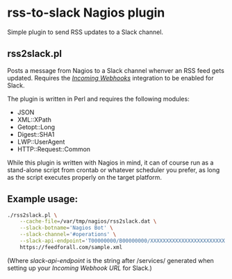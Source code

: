 rss-to-slack Nagios plugin
==========================

Simple plugin to send RSS updates to a Slack channel.

rss2slack.pl
------------

Posts a message from Nagios to a Slack channel whenver
an RSS feed gets updated. Requires the [*Incoming
Webhooks*](https://api.slack.com/incoming-webhooks)
 integration to be enabled for Slack.

The plugin is written in Perl and requires the following modules:
* JSON
* XML::XPath
* Getopt::Long
* Digest::SHA1
* LWP::UserAgent
* HTTP::Request::Common

While this plugin is written with Nagios in mind, it can
of course run as a stand-alone script from crontab or
whatever scheduler you prefer, as long as the script 
executes properly on the target platform.

Example usage:
--------------
```bash
./rss2slack.pl \
    --cache-file=/var/tmp/nagios/rss2slack.dat \
    --slack-botname='Nagios Bot' \
    --slack-channel='#operations' \
    --slack-api-endpoint='T00000000/B00000000/XXXXXXXXXXXXXXXXXXXXXXXX' \
    https://feedforall.com/sample.xml
```

(Where *slack-api-endpoint* is the string after /services/ generated when
setting up your *Incoming Webhook URL* for Slack.)
